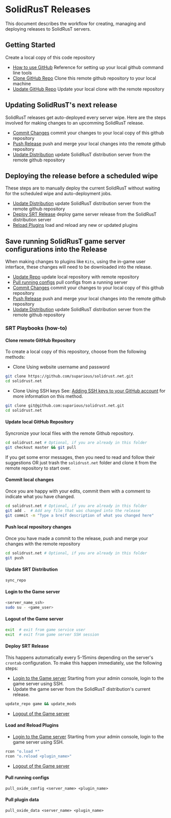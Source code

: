 
# SolidRusT Releases
This document describes the workflow for creating, managing and deploying releases to SolidRusT servers.

## Getting Started
Create a local copy of this code repository
* [How to use GitHub](https://docs.github.com/en/get-started/quickstart/set-up-git) Reference for setting up your local github command line tools
*  [Clone GitHub Repo](#clone-github-pepository) Clone this remote github repository to your local machine
*  [Update GitHub Repo](#update-local-github-repository) Update your local clone with the remote repository

## Updating SolidRusT's next release
SolidRusT releases get auto-deployed every server wipe. Here are the steps involved for making changes to an upcomming SolidRusT release.
*  [Commit Changes](#commit-local-changes) commit your changes to your local copy of this github repository
*  [Push Release](#push-local-repository-changes) push and merge your local changes into the remote github repository
*  [Update Distribution](#update-srt-distribution) update SolidRusT distribution server from the remote github repository

## Deploying the release before a scheduled wipe
These steps are to manually deploy the current SolidRusT without waiting for the scheduled wipe and auto-deployment jobs.
*  [Update Distribution](#update-srt-distribution) update SolidRusT distribution server from the remote github repository
*  [Deploy SRT Release](#deploy-srt-release) deploy game server release from the SolidRusT distribution server
*  [Reload Plugins](#load-and-reload-plugins) load and reload any new or updated plugins

## Save running SolidRusT game server configurations into the Release
When making changes to plugins like `Kits`, using the in-game user interface, these changes will need to be downloaded into the release.
*  [Update Repo](#update-local-github-repository) update local repository with remote repository
*  [Pull running configs](#pull-running-configs) pull configs from a running server
*  [Commit Changes](#commit-local-changes) commit your changes to your local copy of this github repository
*  [Push Release](#push-local-repository-changes) push and merge your local changes into the remote github repository
*  [Update Distribution](#update-srt-distribution) update SolidRusT distribution server from the remote github repository

### SRT Playbooks (how-to)
#### Clone remote GitHub Repository

To create a local copy of this repository, choose from the following methods:
* Clone Using website username and password
```bash
git clone https://github.com/suparious/solidrust.net.git
cd solidrust.net
```
* Clone Using SSH keys
See: [Adding SSH keys to your GitHub account](https://docs.github.com/en/authentication/connecting-to-github-with-ssh/adding-a-new-ssh-key-to-your-github-account) for more information on this method.
```bash
git clone git@github.com:suparious/solidrust.net.git
cd solidrust.net
```

#### Update local GitHub Repository
Syncronize your local files with the remote Github repository.
```bash
cd solidrust.net # Optional, if you are already in this folder
git checkout master && git pull
```
If you get some error messages, then you need to read and follow their suggestions OR just trash the `solidrust.net` folder and clone it from the remote repository to start over.

#### Commit local changes
Once you are happy with your edits, commit them with a comment to indicate what you have changed.
```bash
cd solidrust.net # Optional, if you are already in this folder
git add .  # Add any file that was changed into the release
git commit -m "Type a breif description of what you changed here"
```

#### Push local repository changes
Once you have made a commit to the release, push and merge your changes with the remote repository
```bash
cd solidrust.net # Optional, if you are already in this folder
git push
```

#### Update SRT Distribution
```bash
sync_repo
```

#### Login to the Game server
```bash
<server_name_ssh>
sudo su - <game_user>
```

#### Logout of the Game server
```bash
exit  # exit from game service user
exit  # exit from game server SSH session
```

#### Deploy SRT Release
This happens automatically every 5-15mins depending on the server's `crontab` configuration. To make this happen immediately, use the following steps:
*  [Login to the Game server](#login-to-the-game-server) Starting from your admin console, login to the game server using SSH.
* Update the game server from the SolidRusT distribution's current release.
```bash
update_repo game && update_mods
```
*  [Logout of the Game server](#logout-of-the-game-server)

#### Load and Reload Plugins
*  [Login to the Game server](#login-to-the-game-server) Starting from your admin console, login to the game server using SSH.
```bash
rcon "o.load *"
rcon "o.reload <plugin_name>"
```
*  [Logout of the Game server](#logout-of-the-game-server)

#### Pull running configs
```
pull_oxide_config <server_name> <plugin_name>
```

#### Pull plugin data
```
pull_oxide_data <server_name> <plugin_name>
```